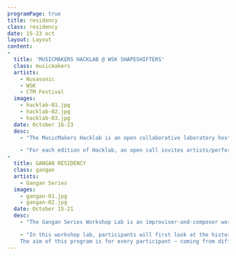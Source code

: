 ```yaml
---
programPage: true
title: residency
class: residency
date: 15-23 oct
layout: Layout
content:
-
  title: 'MUSICMAKERS HACKLAB @ WSK SHAPESHIFTERS'
  class: musicmakers
  artists:
    - Nusasonic
    - WSK
    - CTM Festival
  images:
    - hacklab-01.jpg
    - hacklab-02.jpg
    - hacklab-03.jpg
  date: October 16-23
  desc:
    - "The MusicMakers Hacklab is an open collaborative laboratory hosted by Peter Kirn of Create Digital Music together with a changing cast of collaborators. It is organized by CTM Festival together with various partners from the fields of culture, music, and technology such as Ableton and Native Instruments. Each MusicMakers Hacklab creates a unique platform for collaboration, knowledge exchange and inspiration, allowing practitioners from a range of disciplines to create and play, and to find new ways of exploring the current and future potentials that lie in interfacing music with technology and other fields of practice."

    - "For each edition of Hacklab, an open call invites artists/performers, scientists, developers and experimenters to submit project ideas based on a given theme. The selected Hacklab Fellows will be encouraged to collaborate as they learn and work with experienced individuals from the arts and tech sectors, and develop new concepts, systems, and objects in response to the theme. Their creations will subsequently be presented in a final public showcase, typically on the Hacklab’s closing day."
-
  title: GANGAN RESIDENCY
  class: gangan
  artists:
    - Gangan Series
  images:
    - gangan-01.jpg
    - gangan-02.jpg
  date: October 15-21
  desc:
    - "The Gangan Series Workshop Lab is an improviser-and-composer workshop which explores the potential of graphic scores and playing in medium-to-large ensembles. Graphic scores, with its emphasis on alternative procedures, introduce many possibilities as they leave more room for the performers’ own interpretations while, despite circumventing the constraints classical notation, allowing composers to structure different sonic parameters (e.g. time, volume, pitch, instrumentation, sonority, etc."

    - "In this workshop lab, participants will first look at the history of graphic notation before discussing current developments in the practice. Over the course of a week, participants will develop and work on their own strategies and systems that will culminate in a collaboratively-composed graphic score to be performed by selected festival musicians.
    The aim of this program is for every participant — coming from different backgrounds and of varying degrees of musical skill and experience — to individually harness and channel their own heady concepts into the final score."
---
```

